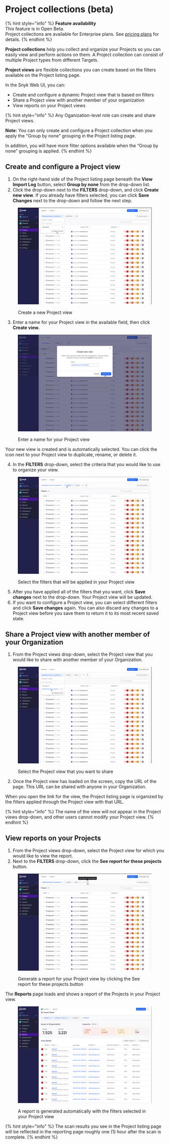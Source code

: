 # Project collections (beta)

{% hint style="info" %}
**Feature availability**\
This feature is in Open Beta.\
Project collections are available for Enterprise plans. See [pricing plans](https://snyk.io/plans/) for details.
{% endhint %}

**Project collections** help you collect and organize your Projects so you can easily view and perform actions on them. A Project collection can consist of multiple Project types from different Targets.

**Project views** are flexible collections you can create based on the filters available on the Project listing page.

In the Snyk Web UI, you can:

* Create and configure a dynamic Project view that is based on filters
* Share a Project view with another member of your organization
* View reports on your Project views

{% hint style="info" %}
Any Oganization-level role can create and share Project views.

**Note:** You can only create and configure a Project collection when you apply the "Group by none" grouping in the Project listing page.

In addition, you will have more filter options available when the “Group by none” grouping is applied.
{% endhint %}

## Create and configure a Project view

1. On the right-hand side of the Project listing page beneath the **View Import Log** button, select **Group by none** from the drop-down list.
2. Click the drop-down next to the **FILTERS** drop-down, and click **Create new view**. If you already have filters selected, you can click **Save Changes** next to the drop-down and follow the next step.

<figure><img src="../../.gitbook/assets/image (2) (3).png" alt="Create a new project view"><figcaption><p>Create a new Project view</p></figcaption></figure>

3. Enter a name for your Project view in the available field, then click **Create view.**

<figure><img src="../../.gitbook/assets/image (1) (1) (2).png" alt="Enter a name for your Project view"><figcaption><p>Enter a name for your Project view</p></figcaption></figure>

Your new view is created and is automatically selected. You can click the icon next to your Project view to duplicate, rename, or delete it.

4. In the **FILTERS** drop-down, select the criteria that you would like to use to organize your view.

<figure><img src="../../.gitbook/assets/image (2) (3) (1).png" alt="Select the filters that will be applied in your Project view"><figcaption><p>Select the filters that will be applied in your Project view</p></figcaption></figure>

5. After you have applied all of the filters that you want, click **Save changes** next to the drop-down. Your Project view will be updated.
6. If you want to configure a Project view, you can select different filters and click **Save changes** again. You can also discard any changes to a Project view before you save them to return it to its most recent saved state.

## Share a Project view with another member of your Organization

1. From the Project views drop-down, select the Project view that you would like to share with another member of your Organization.

<figure><img src="../../.gitbook/assets/image (3) (5).png" alt="Select the Project view that you want to share"><figcaption><p>Select the Project view that you want to share</p></figcaption></figure>

2. Once the Project view has loaded on the screen, copy the URL of the page. This URL can be shared with anyone in your Organization.

When you open the link for the view, the Project listing page is organized by the filters applied through the Project view with that URL.

{% hint style="info" %}
The name of the view will not appear in the Project views drop-down, and other users cannot modify your Project view.
{% endhint %}

## View reports on your Projects

1. From the Project views drop-down, select the Project view for which you would like to view the report.
2. Next to the **FILTERS** drop-down, click the **See report for these projects** button.

<figure><img src="../../.gitbook/assets/image (5) (1) (4).png" alt="Generate a report for your Project view by clicking the See report for these projects button"><figcaption><p>Generate a report for your Project view by clicking the See report for these projects button</p></figcaption></figure>

The **Reports** page loads and shows a report of the Projects in your Project view.

<figure><img src="../../.gitbook/assets/image (6) (1) (1).png" alt="A report is generated automatically with the filters selected in your Project view"><figcaption><p>A report is generated automatically with the filters selected in your Project view</p></figcaption></figure>

{% hint style="info" %}
The scan results you see in the Project listing page will be reflected in the reporting page roughly one (1) hour after the scan is complete.
{% endhint %}
